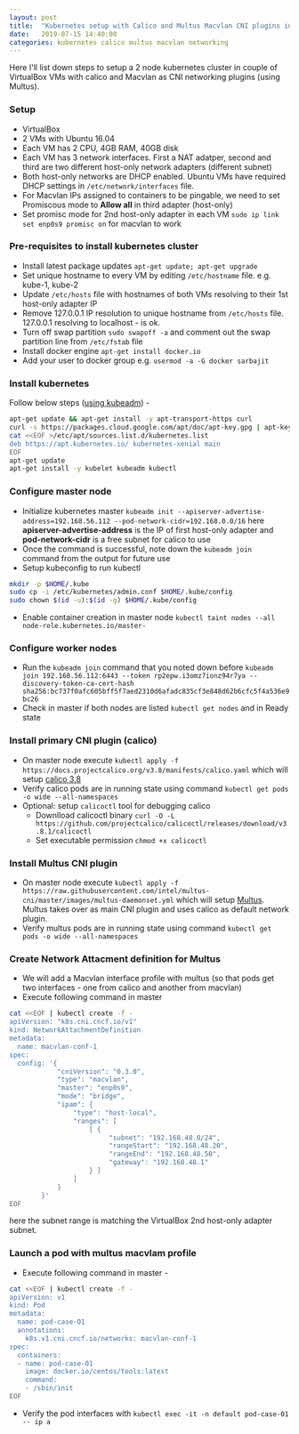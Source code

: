 ```yaml
---
layout: post
title:  "Kubernetes setup with Calico and Multus Macvlan CNI plugins in VirtualBox"
date:   2019-07-15 14:40:00
categories: kubernetes calico multus macvlan networking
---
```


Here I'll list down steps to setup a 2 node kubernetes cluster in couple of VirtualBox VMs with calico and Macvlan as CNI networking plugins (using Multus).

### Setup
* VirtualBox
* 2 VMs with Ubuntu 16.04
* Each VM has 2 CPU, 4GB RAM, 40GB disk
* Each VM has 3 network interfaces. First a NAT adatper, second and third are two different host-only network adapters (different subnet)
* Both host-only networks are DHCP enabled. Ubuntu VMs have required DHCP settings in `/etc/network/interfaces` file.
* For Macvlan IPs assigned to containers to be pingable, we need to set Promiscous mode to **Allow all** in third adapter (host-only)
* Set promisc mode for 2nd host-only adapter in each VM `sudo ip link set enp0s9 promisc on` for macvlan to work

### Pre-requisites to install kubernetes cluster
* Install latest package updates `apt-get update; apt-get upgrade`
* Set unique hostname to every VM by editing `/etc/hostname` file. e.g. kube-1, kube-2
* Update `/etc/hosts` file with hostnames of both VMs resolving to their 1st host-only adapter IP
* Remove 127.0.0.1 IP resolution to unique hostname from `/etc/hosts` file. 127.0.0.1 resolving to localhost - is ok.
* Turn off swap partition `sudo swapoff -a` and comment out the swap partition line from `/etc/fstab` file
* Install docker engine `apt-get install docker.io`
* Add your user to docker group e.g. `usermod -a -G docker sarbajit`

### Install kubernetes
Follow below steps ([using kubeadm](https://kubernetes.io/docs/setup/production-environment/tools/kubeadm/install-kubeadm/)) -

```bash
apt-get update && apt-get install -y apt-transport-https curl
curl -s https://packages.cloud.google.com/apt/doc/apt-key.gpg | apt-key add -
cat <<EOF >/etc/apt/sources.list.d/kubernetes.list
deb https://apt.kubernetes.io/ kubernetes-xenial main
EOF
apt-get update
apt-get install -y kubelet kubeadm kubectl
```

### Configure master node
* Initialize kubernetes master `kubeadm init --apiserver-advertise-address=192.168.56.112 --pod-network-cidr=192.168.0.0/16` 
  here **apiserver-advertise-address** is the IP of first host-only adapter and **pod-network-cidr** is a free subnet for calico to use
* Once the command is successful, note down the `kubeadm join` command from the output for future use
* Setup kubeconfig to run kubectl
```bash
mkdir -p $HOME/.kube
sudo cp -i /etc/kubernetes/admin.conf $HOME/.kube/config
sudo chown $(id -u):$(id -g) $HOME/.kube/config
```
* Enable container creation in master node `kubectl taint nodes --all node-role.kubernetes.io/master-`

### Configure worker nodes
* Run the `kubeadm join` command that you noted down before `kubeadm join 192.168.56.112:6443 --token rp2epw.i3omz7ionz94r7ya --discovery-token-ca-cert-hash sha256:bc737f0afc605bff5f7aed2310d6afadc835cf3e848d62b6cfc5f4a536e9bc26`
* Check in master if both nodes are listed `kubectl get nodes` and in Ready state

### Install primary CNI plugin (calico)
* On master node execute `kubectl apply -f https://docs.projectcalico.org/v3.8/manifests/calico.yaml` which will setup [calico 3.8](https://docs.projectcalico.org/v3.8/getting-started/kubernetes/)
* Verify calico pods are in running state using command `kubectl get pods -o wide --all-namespaces`
* Optional: setup `calicoctl` tool for debugging calico
  * Downlload calicoctl binary `curl -O -L  https://github.com/projectcalico/calicoctl/releases/download/v3.8.1/calicoctl`
  * Set executable permission `chmod +x calicoctl`

### Install Multus CNI plugin
* On master node execute `kubectl apply -f https://raw.githubusercontent.com/intel/multus-cni/master/images/multus-daemonset.yml` which will setup [Multus](https://github.com/intel/multus-cni/). Multus takes over as main CNI plugin and uses calico as default network plugin.
* Verify multus pods are in running state using command `kubectl get pods -o wide --all-namespaces`

### Create Network Attacment definition for Multus
* We will add a Macvlan interface profile with multus (so that pods get two interfaces - one from calico and another from macvlan)
* Execute following command in master
```bash
cat <<EOF | kubectl create -f -
apiVersion: "k8s.cni.cncf.io/v1"
kind: NetworkAttachmentDefinition
metadata:
  name: macvlan-conf-1
spec:
  config: '{
            "cniVersion": "0.3.0",
            "type": "macvlan",
            "master": "enp0s9",
            "mode": "bridge",
            "ipam": {
                "type": "host-local",
                "ranges": [
                    [ {
                         "subnet": "192.168.48.0/24",
                         "rangeStart": "192.168.48.20",
                         "rangeEnd": "192.168.48.50",
                         "gateway": "192.168.48.1"
                    } ]
                ]
            }
        }'
EOF
```
here the subnet range is matching the VirtualBox 2nd host-only adapter subnet.

### Launch a pod with multus macvlam profile
* Execute following command in master -

```bash
cat <<EOF | kubectl create -f -
apiVersion: v1
kind: Pod
metadata:
  name: pod-case-01
  annotations:
    k8s.v1.cni.cncf.io/networks: macvlan-conf-1
spec:
  containers:
  - name: pod-case-01
    image: docker.io/centos/tools:latest
    command:
    - /sbin/init
EOF
```
* Verify the pod interfaces with `kubectl exec -it -n default pod-case-01 -- ip a`
